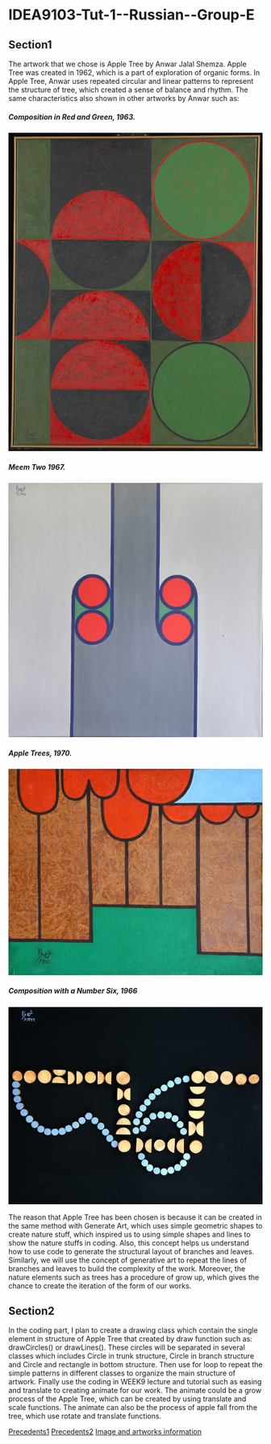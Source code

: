 # IDEA9103-Tut-1--Russian--Group-E

## Section1
The artwork that we chose is Apple Tree by Anwar Jalal Shemza.
Apple Tree was created in 1962, which is a part of exploration of organic forms. In Apple Tree, Anwar uses repeated circular and linear patterns to represent the structure of tree, which created a sense of balance and rhythm. The same characteristics also shown in other artworks by Anwar such as: 

##### Composition in Red and Green, 1963.
![Composition in Red and Green, 1963.](Images/t14768-10-orig_orig.jpeg)
##### Meem Two 1967.
![Meem Two 1967.](Images/9800343-orig_orig.jpeg)
##### Apple Trees, 1970.
![Apple Trees, 1970.](Images/anwar-jalal-shemza-apple-trees-361-orig_orig.jpeg)
##### Composition with a Number Six, 1966
![Composition with a Number Six, 1966](Images/22224-842-orig_orig.jpeg)


The reason that Apple Tree has been chosen is because it can be created in the same method with Generate Art, which uses simple geometric shapes to create nature stuff, which inspired us to using simple shapes and lines to show the nature stuffs in coding. Also, this concept helps us understand how to use code to generate the structural layout of branches and leaves. Similarly, we will use the concept of generative art to repeat the lines of branches and leaves to build the complexity of the work.
Moreover, the nature elements such as trees has a procedure of grow up, which gives the chance to create the iteration of the form of our works.

## Section2
In the coding part, I plan to create a drawing class which contain the single element in structure of Apple Tree that created by draw function such as: drawCircles() or drawLines().
These circles will be separated in several classes which includes Circle in trunk structure, Circle in branch structure and Circle and rectangle in bottom structure. Then use for loop to repeat the simple patterns in different classes to organize the main structure of artwork. Finally use the coding in WEEK9 lecture and tutorial such as easing and translate to creating animate for our work. The animate could be a grow process of the Apple Tree, which can be created by using translate and scale functions. The animate can also be the process of apple fall from the tree, which use rotate and translate functions.

[Precedents1](https://openprocessing.org/sketch/2225948)
[Precedents2](https://openprocessing.org/sketch/138954)
[Image and artworks information](https://www.anwarshemza.com/publiccollections1.html)

